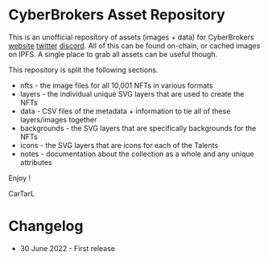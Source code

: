 # CyberBrokers Asset Repository

This is an unofficial repository of assets (images + data) for CyberBrokers [website](https://www.cyberbrokers.io) [twitter](https://twitter.com/CyberBrokers_) [discord](https://discord.gg/josie).  All of this can be found on-chain, or cached images on IPFS.  A single place to grab all assets can be useful though.

This repository is split the following sections.

- nfts - the image files for all 10,001 NFTs in various formats
- layers - the individual unique SVG layers that are used to create the NFTs
- data - CSV files of the metadata + information to tie all of these layers/images together
- backgrounds - the SVG layers that are specifically backgrounds for the NFTs
- icons - the SVG layers that are icons for each of the Talents
- notes - documentation about the collection as a whole and any unique attributes

Enjoy !

CarTarL

# Changelog

- 30 June 2022 - First release
